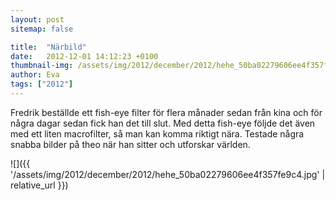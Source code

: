 ```yaml
---
layout: post
sitemap: false

title:  "Närbild"
date:   2012-12-01 14:12:23 +0100
thumbnail-img: /assets/img/2012/december/2012/hehe_50ba02279606ee4f357fe9c4.jpg
author: Eva
tags: ["2012"]
---
```


Fredrik beställde ett fish-eye filter för flera månader sedan från kina och för några dagar sedan fick han det till slut. Med detta fish-eye följde det även med ett liten macrofilter, så man kan komma riktigt nära. Testade några snabba bilder på theo när han sitter och utforskar världen.

![]({{ '/assets/img/2012/december/2012/hehe_50ba02279606ee4f357fe9c4.jpg'  | relative_url }})

